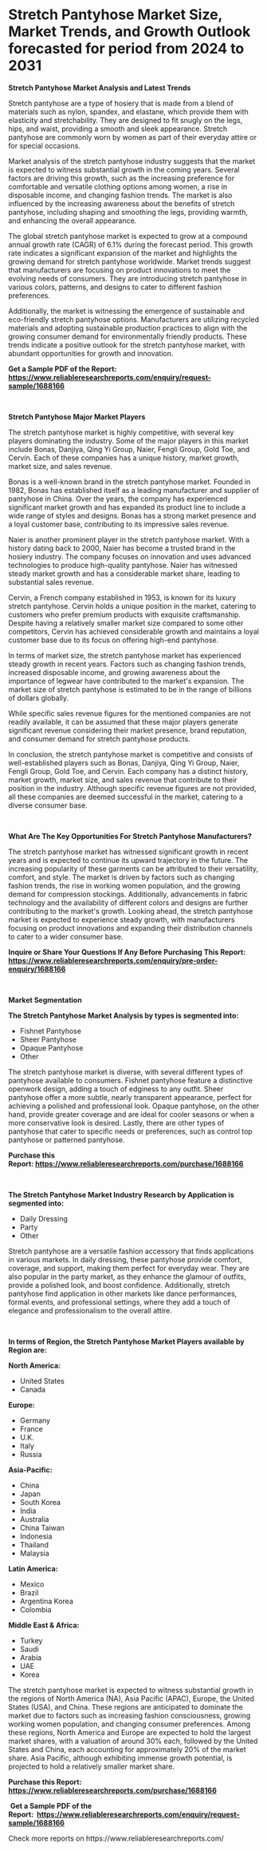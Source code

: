 <p><h1>Stretch Pantyhose Market Size, Market Trends, and Growth Outlook forecasted for period from 2024 to 2031</h1></p><p><strong>Stretch Pantyhose Market Analysis and Latest Trends</strong></p>
<p><p>Stretch pantyhose are a type of hosiery that is made from a blend of materials such as nylon, spandex, and elastane, which provide them with elasticity and stretchability. They are designed to fit snugly on the legs, hips, and waist, providing a smooth and sleek appearance. Stretch pantyhose are commonly worn by women as part of their everyday attire or for special occasions.</p><p>Market analysis of the stretch pantyhose industry suggests that the market is expected to witness substantial growth in the coming years. Several factors are driving this growth, such as the increasing preference for comfortable and versatile clothing options among women, a rise in disposable income, and changing fashion trends. The market is also influenced by the increasing awareness about the benefits of stretch pantyhose, including shaping and smoothing the legs, providing warmth, and enhancing the overall appearance.</p><p>The global stretch pantyhose market is expected to grow at a compound annual growth rate (CAGR) of 6.1% during the forecast period. This growth rate indicates a significant expansion of the market and highlights the growing demand for stretch pantyhose worldwide. Market trends suggest that manufacturers are focusing on product innovations to meet the evolving needs of consumers. They are introducing stretch pantyhose in various colors, patterns, and designs to cater to different fashion preferences.</p><p>Additionally, the market is witnessing the emergence of sustainable and eco-friendly stretch pantyhose options. Manufacturers are utilizing recycled materials and adopting sustainable production practices to align with the growing consumer demand for environmentally friendly products. These trends indicate a positive outlook for the stretch pantyhose market, with abundant opportunities for growth and innovation.</p></p>
<p><strong>Get a Sample PDF of the Report:&nbsp; <a href="https://www.reliableresearchreports.com/enquiry/request-sample/1688166">https://www.reliableresearchreports.com/enquiry/request-sample/1688166</a></strong></p>
<p>&nbsp;</p>
<p><strong>Stretch Pantyhose Major Market Players</strong></p>
<p><p>The stretch pantyhose market is highly competitive, with several key players dominating the industry. Some of the major players in this market include Bonas, Danjiya, Qing Yi Group, Naier, Fengli Group, Gold Toe, and Cervin. Each of these companies has a unique history, market growth, market size, and sales revenue.</p><p>Bonas is a well-known brand in the stretch pantyhose market. Founded in 1982, Bonas has established itself as a leading manufacturer and supplier of pantyhose in China. Over the years, the company has experienced significant market growth and has expanded its product line to include a wide range of styles and designs. Bonas has a strong market presence and a loyal customer base, contributing to its impressive sales revenue.</p><p>Naier is another prominent player in the stretch pantyhose market. With a history dating back to 2000, Naier has become a trusted brand in the hosiery industry. The company focuses on innovation and uses advanced technologies to produce high-quality pantyhose. Naier has witnessed steady market growth and has a considerable market share, leading to substantial sales revenue.</p><p>Cervin, a French company established in 1953, is known for its luxury stretch pantyhose. Cervin holds a unique position in the market, catering to customers who prefer premium products with exquisite craftsmanship. Despite having a relatively smaller market size compared to some other competitors, Cervin has achieved considerable growth and maintains a loyal customer base due to its focus on offering high-end pantyhose.</p><p>In terms of market size, the stretch pantyhose market has experienced steady growth in recent years. Factors such as changing fashion trends, increased disposable income, and growing awareness about the importance of legwear have contributed to the market's expansion. The market size of stretch pantyhose is estimated to be in the range of billions of dollars globally.</p><p>While specific sales revenue figures for the mentioned companies are not readily available, it can be assumed that these major players generate significant revenue considering their market presence, brand reputation, and consumer demand for stretch pantyhose products.</p><p>In conclusion, the stretch pantyhose market is competitive and consists of well-established players such as Bonas, Danjiya, Qing Yi Group, Naier, Fengli Group, Gold Toe, and Cervin. Each company has a distinct history, market growth, market size, and sales revenue that contribute to their position in the industry. Although specific revenue figures are not provided, all these companies are deemed successful in the market, catering to a diverse consumer base.</p></p>
<p>&nbsp;</p>
<p><strong>What Are The Key Opportunities For Stretch Pantyhose Manufacturers?</strong></p>
<p><p>The stretch pantyhose market has witnessed significant growth in recent years and is expected to continue its upward trajectory in the future. The increasing popularity of these garments can be attributed to their versatility, comfort, and style. The market is driven by factors such as changing fashion trends, the rise in working women population, and the growing demand for compression stockings. Additionally, advancements in fabric technology and the availability of different colors and designs are further contributing to the market's growth. Looking ahead, the stretch pantyhose market is expected to experience steady growth, with manufacturers focusing on product innovations and expanding their distribution channels to cater to a wider consumer base.</p></p>
<p><strong>Inquire or Share Your Questions If Any Before Purchasing This Report: <a href="https://www.reliableresearchreports.com/enquiry/pre-order-enquiry/1688166">https://www.reliableresearchreports.com/enquiry/pre-order-enquiry/1688166</a></strong></p>
<p>&nbsp;</p>
<p><strong>Market Segmentation</strong></p>
<p><strong>The Stretch Pantyhose Market Analysis by types is segmented into:</strong></p>
<p><ul><li>Fishnet Pantyhose</li><li>Sheer Pantyhose</li><li>Opaque Pantyhose</li><li>Other</li></ul></p>
<p><p>The stretch pantyhose market is diverse, with several different types of pantyhose available to consumers. Fishnet pantyhose feature a distinctive openwork design, adding a touch of edginess to any outfit. Sheer pantyhose offer a more subtle, nearly transparent appearance, perfect for achieving a polished and professional look. Opaque pantyhose, on the other hand, provide greater coverage and are ideal for cooler seasons or when a more conservative look is desired. Lastly, there are other types of pantyhose that cater to specific needs or preferences, such as control top pantyhose or patterned pantyhose.</p></p>
<p><strong>Purchase this Report:&nbsp;<a href="https://www.reliableresearchreports.com/purchase/1688166">https://www.reliableresearchreports.com/purchase/1688166</a></strong></p>
<p>&nbsp;</p>
<p><strong>The Stretch Pantyhose Market Industry Research by Application is segmented into:</strong></p>
<p><ul><li>Daily Dressing</li><li>Party</li><li>Other</li></ul></p>
<p><p>Stretch pantyhose are a versatile fashion accessory that finds applications in various markets. In daily dressing, these pantyhose provide comfort, coverage, and support, making them perfect for everyday wear. They are also popular in the party market, as they enhance the glamour of outfits, provide a polished look, and boost confidence. Additionally, stretch pantyhose find application in other markets like dance performances, formal events, and professional settings, where they add a touch of elegance and professionalism to the overall attire.</p></p>
<p>&nbsp;</p>
<p><strong>In terms of Region, the Stretch Pantyhose Market Players available by Region are:</strong></p>
<p>
    <p> <strong> North America: </strong>
        <ul>
            <li>United States</li>
            <li>Canada</li>
        </ul>
        </p> 
    <p> <strong> Europe: </strong>
        <ul>
            <li>Germany</li>
            <li>France</li>
            <li>U.K.</li>
            <li>Italy</li>
            <li>Russia</li>
        </ul>
        </p> 
    <p> <strong> Asia-Pacific: </strong>
        <ul>
            <li>China</li>
            <li>Japan</li>
            <li>South Korea</li>
            <li>India</li>
            <li>Australia</li>
            <li>China Taiwan</li>
            <li>Indonesia</li>
            <li>Thailand</li>
            <li>Malaysia</li>
        </ul>
        </p> 
    <p> <strong> Latin America: </strong>
        <ul>
            <li>Mexico</li>
            <li>Brazil</li>
            <li>Argentina Korea</li>
            <li>Colombia</li>
        </ul>
        </p> 
    <p> <strong> Middle East & Africa: </strong>
        <ul>
            <li>Turkey</li>
            <li>Saudi</li>
            <li>Arabia</li>
            <li>UAE</li>
            <li>Korea</li>
        </ul>
    </p>
    </p>
<p><p>The stretch pantyhose market is expected to witness substantial growth in the regions of North America (NA), Asia Pacific (APAC), Europe, the United States (USA), and China. These regions are anticipated to dominate the market due to factors such as increasing fashion consciousness, growing working women population, and changing consumer preferences. Among these regions, North America and Europe are expected to hold the largest market shares, with a valuation of around 30% each, followed by the United States and China, each accounting for approximately 20% of the market share. Asia Pacific, although exhibiting immense growth potential, is projected to hold a relatively smaller market share.</p></p>
<p><strong>Purchase this Report: <a href="https://www.reliableresearchreports.com/purchase/1688166">https://www.reliableresearchreports.com/purchase/1688166</a></strong></p>
<p>&nbsp;<strong>Get a Sample PDF of the Report:&nbsp;&nbsp;<a href="https://www.reliableresearchreports.com/enquiry/request-sample/1688166">https://www.reliableresearchreports.com/enquiry/request-sample/1688166</a></strong></p>
<p><strong></strong></p>
<p>Check more reports on https://www.reliableresearchreports.com/</p>